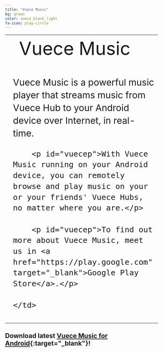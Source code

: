 ```yaml
---
title: "Vuece Music"
bg: green
color: vuece_black_light
fa-icon: play-circle
---
```


<head>
<style>
#vuecep{
    font-size: 30px;
}
</style>
</head>

<table>
  <tr>
    <td rowspan="2">
    <span class="fa-stack subtlecircle" style="font-size:60px; background:rgba(255,166,0,0)">
		  <i class="fa fa-circle fa-stack-2x text-vuece_black_light"></i>
		  <i class="fa fa-android fa-stack-1x text-green"></i>
	</span>
	</td>
	<td style="font-size:60px;text-align:left;line-height:1.2;">
    	Vuece Music
	</td>		
  </tr>
  
   <tr>
	<td style="font-size:30px;line-height:1.4;padding:10px;">
    	<p id="vuecep">Vuece Music is a powerful music player that streams music from Vuece Hub to your Android device over Internet, in real-time.</p>
    	
    	<p id="vuecep">With Vuece Music running on your Android device, you can remotely browse and play music on your or your friends' Vuece Hubs, no matter where you are.</p>
    	
    	<p id="vuecep">To find out more about Vuece Music, meet us in <a href="https://play.google.com" target="_blank">Google Play Store</a>.</p>
    	
	</td>		
  </tr>
</table>

## Download latest [Vuece Music for Android](http://example.com/){:target="_blank"}!
